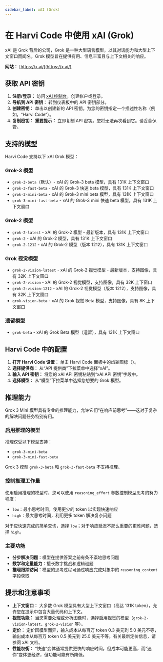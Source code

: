 ```yaml
---
sidebar_label: xAI (Grok)
---
```


# 在 Harvi Code 中使用 xAI (Grok)

xAI 是 Grok 背后的公司，Grok 是一种大型语言模型，以其对话能力和大型上下文窗口而闻名。Grok 模型旨在提供有用、信息丰富且与上下文相关的响应。

**网站：** [https://x.ai/](https://x.ai/)

## 获取 API 密钥

1.  **注册/登录：** 访问 [xAI 控制台](https://console.x.ai/)。创建帐户或登录。
2.  **导航到 API 密钥：** 转到仪表板中的 API 密钥部分。
3.  **创建密钥：** 单击以创建新的 API 密钥。为您的密钥指定一个描述性名称（例如，“Harvi Code”）。
4.  **复制密钥：** **重要提示：** 立即复制 API 密钥。您将无法再次看到它。请妥善保管。

## 支持的模型

Harvi Code 支持以下 xAI Grok 模型：

### Grok-3 模型

- `grok-3-beta`（默认）- xAI 的 Grok-3 beta 模型，具有 131K 上下文窗口
- `grok-3-fast-beta` - xAI 的 Grok-3 快速 beta 模型，具有 131K 上下文窗口
- `grok-3-mini-beta` - xAI 的 Grok-3 mini beta 模型，具有 131K 上下文窗口
- `grok-3-mini-fast-beta` - xAI 的 Grok-3 mini 快速 beta 模型，具有 131K 上下文窗口

### Grok-2 模型

- `grok-2-latest` - xAI 的 Grok-2 模型 - 最新版本，具有 131K 上下文窗口
- `grok-2` - xAI 的 Grok-2 模型，具有 131K 上下文窗口
- `grok-2-1212` - xAI 的 Grok-2 模型（版本 1212），具有 131K 上下文窗口

### Grok 视觉模型

- `grok-2-vision-latest` - xAI 的 Grok-2 视觉模型 - 最新版本，支持图像，具有 32K 上下文窗口
- `grok-2-vision` - xAI 的 Grok-2 视觉模型，支持图像，具有 32K 上下窗口
- `grok-2-vision-1212` - xAI 的 Grok-2 视觉模型（版本 1212），支持图像，具有 32K 上下文窗口
- `grok-vision-beta` - xAI 的 Grok 视觉 Beta 模型，支持图像，具有 8K 上下文窗口

### 遗留模型

- `grok-beta` - xAI 的 Grok Beta 模型（遗留），具有 131K 上下文窗口

## Harvi Code 中的配置

1.  **打开 Harvi Code 设置：** 单击 Harvi Code 面板中的齿轮图标（<Codicon name="gear" />）。
2.  **选择提供商：** 从“API 提供商”下拉菜单中选择“xAI”。
3.  **输入 API 密钥：** 将您的 xAI API 密钥粘贴到“xAI API 密钥”字段中。
4.  **选择模型：** 从“模型”下拉菜单中选择您想要的 Grok 模型。

## 推理能力

Grok 3 Mini 模型具有专业的推理能力，允许它们“在响应前思考”——这对于复杂的解决问题任务特别有用。

### 启用推理的模型

推理仅受以下模型支持：

- `grok-3-mini-beta`
- `grok-3-mini-fast-beta`

Grok 3 模型 `grok-3-beta` 和 `grok-3-fast-beta` 不支持推理。

### 控制推理工作量

使用启用推理的模型时，您可以使用 `reasoning_effort` 参数控制模型思考的努力程度：

- `low`：最小思考时间，使用更少的 token 以实现快速响应
- `high`：最大思考时间，利用更多 token 解决复杂问题

对于应快速完成的简单查询，选择 `low`；对于响应延迟不那么重要的更难问题，选择 `high`。

### 主要功能

- **分步解决问题**：模型在提供答案之前有条不紊地思考问题
- **数学和定量能力**：擅长数字挑战和逻辑谜题
- **推理跟踪访问**：模型的思考过程可通过响应完成对象中的 `reasoning_content` 字段获取

## 提示和注意事项

- **上下文窗口：** 大多数 Grok 模型具有大型上下文窗口（高达 131K token），允许您在提示中包含大量代码和上下文。
- **视觉功能：** 当您需要处理或分析图像时，选择启用视觉的模型（`grok-2-vision-latest`、`grok-2-vision` 等）。
- **定价：** 定价因模型而异，输入成本从每百万 token 0.3 美元到 5.0 美元不等，输出成本从每百万 token 0.5 美元到 25.0 美元不等。有关最新定价信息，请参阅 xAI 文档。
- **性能权衡：** “快速”变体通常提供更快的响应时间，但成本可能更高，而“迷你”变体更经济，但功能可能有所降低。
